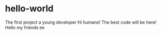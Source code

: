 # hello-world

The first project a young developer
Hi humans!
The best code will be here!
Hello my friends
ee
